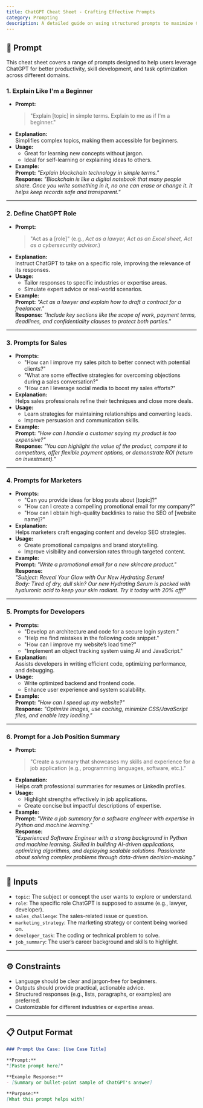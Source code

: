 ```yaml
---
title: ChatGPT Cheat Sheet - Crafting Effective Prompts
category: Prompting
description: A detailed guide on using structured prompts to maximize ChatGPT’s potential across various domains, including content creation, coding, sales, marketing, and personal career development.
---
```


## 🔧 Prompt

This cheat sheet covers a range of prompts designed to help users leverage ChatGPT for better productivity, skill development, and task optimization across different domains.

### 1. Explain Like I'm a Beginner
- **Prompt:**  
  > "Explain [topic] in simple terms. Explain to me as if I'm a beginner."
- **Explanation:**  
  Simplifies complex topics, making them accessible for beginners.
- **Usage:**  
  - Great for learning new concepts without jargon.
  - Ideal for self-learning or explaining ideas to others.
- **Example:**  
  **Prompt:** *"Explain blockchain technology in simple terms."*  
  **Response:** *"Blockchain is like a digital notebook that many people share. Once you write something in it, no one can erase or change it. It helps keep records safe and transparent."*

---

### 2. Define ChatGPT Role
- **Prompt:**  
  > "Act as a [role]" (e.g., *Act as a lawyer, Act as an Excel sheet, Act as a cybersecurity advisor.*)
- **Explanation:**  
  Instruct ChatGPT to take on a specific role, improving the relevance of its responses.
- **Usage:**  
  - Tailor responses to specific industries or expertise areas.
  - Simulate expert advice or real-world scenarios.
- **Example:**  
  **Prompt:** *"Act as a lawyer and explain how to draft a contract for a freelancer."*  
  **Response:** *"Include key sections like the scope of work, payment terms, deadlines, and confidentiality clauses to protect both parties."*

---

### 3. Prompts for Sales
- **Prompts:**
  - "How can I improve my sales pitch to better connect with potential clients?"
  - "What are some effective strategies for overcoming objections during a sales conversation?"
  - "How can I leverage social media to boost my sales efforts?"
- **Explanation:**  
  Helps sales professionals refine their techniques and close more deals.
- **Usage:**  
  - Learn strategies for maintaining relationships and converting leads.
  - Improve persuasion and communication skills.
- **Example:**  
  **Prompt:** *"How can I handle a customer saying my product is too expensive?"*  
  **Response:** *"You can highlight the value of the product, compare it to competitors, offer flexible payment options, or demonstrate ROI (return on investment)."*

---

### 4. Prompts for Marketers
- **Prompts:**  
  - "Can you provide ideas for blog posts about [topic]?"
  - "How can I create a compelling promotional email for my company?"
  - "How can I obtain high-quality backlinks to raise the SEO of [website name]?"
- **Explanation:**  
  Helps marketers craft engaging content and develop SEO strategies.
- **Usage:**  
  - Create promotional campaigns and brand storytelling.
  - Improve visibility and conversion rates through targeted content.
- **Example:**  
  **Prompt:** *"Write a promotional email for a new skincare product."*  
  **Response:**  
  *"Subject: Reveal Your Glow with Our New Hydrating Serum!  
  Body: Tired of dry, dull skin? Our new Hydrating Serum is packed with hyaluronic acid to keep your skin radiant. Try it today with 20% off!"*

---

### 5. Prompts for Developers
- **Prompts:**  
  - "Develop an architecture and code for a secure login system."
  - "Help me find mistakes in the following code snippet."
  - "How can I improve my website’s load time?"
  - "Implement an object tracking system using AI and JavaScript."
- **Explanation:**  
  Assists developers in writing efficient code, optimizing performance, and debugging.
- **Usage:**  
  - Write optimized backend and frontend code.
  - Enhance user experience and system scalability.
- **Example:**  
  **Prompt:** *"How can I speed up my website?"*  
  **Response:** *"Optimize images, use caching, minimize CSS/JavaScript files, and enable lazy loading."*

---

### 6. Prompt for a Job Position Summary
- **Prompt:**  
  > "Create a summary that showcases my skills and experience for a job application (e.g., programming languages, software, etc.)."
- **Explanation:**  
  Helps craft professional summaries for resumes or LinkedIn profiles.
- **Usage:**  
  - Highlight strengths effectively in job applications.
  - Create concise but impactful descriptions of expertise.
- **Example:**  
  **Prompt:** *"Write a job summary for a software engineer with expertise in Python and machine learning."*  
  **Response:**  
  *"Experienced Software Engineer with a strong background in Python and machine learning. Skilled in building AI-driven applications, optimizing algorithms, and deploying scalable solutions. Passionate about solving complex problems through data-driven decision-making."*

---

## 🧩 Inputs

- `topic`: The subject or concept the user wants to explore or understand.
- `role`: The specific role ChatGPT is supposed to assume (e.g., lawyer, developer).
- `sales_challenge`: The sales-related issue or question.
- `marketing_strategy`: The marketing strategy or content being worked on.
- `developer_task`: The coding or technical problem to solve.
- `job_summary`: The user’s career background and skills to highlight.

---

## ⚙️ Constraints

- Language should be clear and jargon-free for beginners.
- Outputs should provide practical, actionable advice.
- Structured responses (e.g., lists, paragraphs, or examples) are preferred.
- Customizable for different industries or expertise areas.

---

## 📋 Output Format
```markdown
### Prompt Use Case: [Use Case Title]

**Prompt:**  
"[Paste prompt here]"

**Example Response:**  
- [Summary or bullet-point sample of ChatGPT's answer]

**Purpose:**  
[What this prompt helps with]
